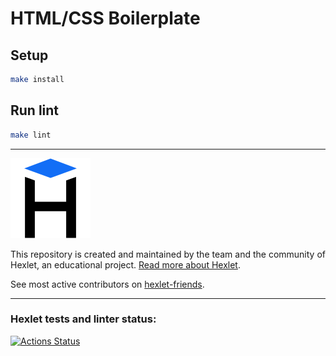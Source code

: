 # HTML/CSS Boilerplate

## Setup

```bash
make install
```

## Run lint

```bash
make lint
```

---

[![Hexlet Ltd. logo](https://raw.githubusercontent.com/Hexlet/assets/master/images/hexlet_logo128.png)](https://hexlet.io?utm_source=github&utm_medium=link&utm_campaign=html-boilerplate)

This repository is created and maintained by the team and the community of Hexlet, an educational project. [Read more about Hexlet](https://hexlet.io?utm_source=github&utm_medium=link&utm_campaign=html-boilerplate).

See most active contributors on [hexlet-friends](https://friends.hexlet.io/).

---

### Hexlet tests and linter status:
[![Actions Status](https://github.com/Californium251/layout-designer-project-58/workflows/hexlet-check/badge.svg)](https://github.com/Californium251/layout-designer-project-58/actions)